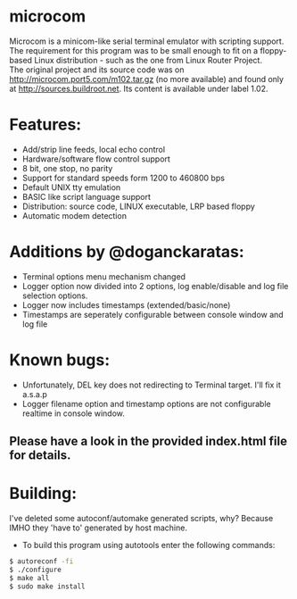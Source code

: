 microcom
========

Microcom is a minicom-like serial terminal emulator with scripting support. 
The requirement for this program was to be small enough to fit on a floppy-based Linux distribution - such as the one from Linux Router Project.  
The original project and its source code was on http://microcom.port5.com/m102.tar.gz (no more available) and found only at http://sources.buildroot.net.
Its content is available under label 1.02.

Features:
=========
- Add/strip line feeds, local echo control
- Hardware/software flow control support
- 8 bit, one stop, no parity
- Support for standard speeds form 1200 to 460800 bps
- Default UNIX tty emulation
- BASIC like script language support
- Distribution: source code, LINUX executable, LRP based floppy
- Automatic modem detection

Additions by @doganckaratas:
========
- Terminal options menu mechanism changed
- Logger option now divided into 2 options, log enable/disable and log file selection options.
- Logger now includes timestamps (extended/basic/none)
- Timestamps are seperately configurable between console window and log file


Known bugs:
========
- Unfortunately, DEL key does not redirecting to Terminal target. I'll fix it a.s.a.p
- Logger filename option and timestamp options are not configurable realtime in console window.

Please have a look in the provided index.html file for details.
---------------------------------------------------------------

Building:
=========

I've deleted some autoconf/automake generated scripts, why? Because IMHO they 'have to' generated by host machine.

- To build this program using autotools enter the following commands:
```sh
$ autoreconf -fi
$ ./configure
$ make all
$ sudo make install
```
